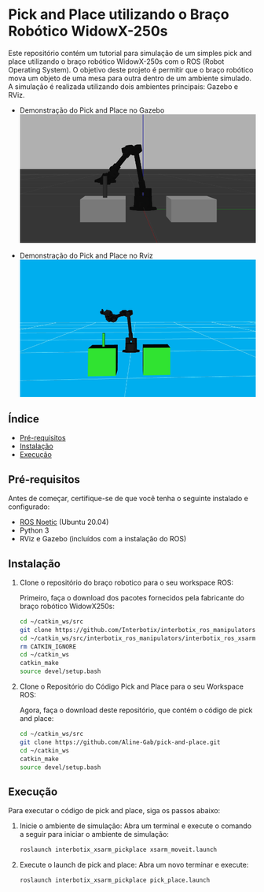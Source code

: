 # Pick and Place utilizando o Braço Robótico WidowX-250s

Este repositório contém um tutorial para simulação de um simples pick and place utilizando o braço robótico WidowX-250s com o ROS (Robot Operating System). O objetivo deste projeto é permitir que o braço robótico mova um objeto de uma mesa para outra dentro de um ambiente simulado. A simulação é realizada utilizando dois ambientes principais: Gazebo e RViz.

- Demonstração do Pick and Place no Gazebo
![Demonstração do Pick and Place](interbotix_xsarm_pickplace/images/pick.gif)

- Demonstração do Pick and Place no Rviz
![Demonstração do Pick and Place](interbotix_xsarm_pickplace/images/rviz.gif)

## Índice
- [Pré-requisitos](#pré-requisitos)
- [Instalação](#instalação)
- [Execução](#execução)


## Pré-requisitos

Antes de começar, certifique-se de que você tenha o seguinte instalado e configurado:

- [ROS Noetic](http://wiki.ros.org/noetic/Installation/Ubuntu) (Ubuntu 20.04)
- Python 3
- RViz e Gazebo (incluídos com a instalação do ROS)

## Instalação

1. Clone o repositório do braço robotico para o seu workspace ROS:

   Primeiro, faça o download dos pacotes fornecidos pela fabricante do braço robótico WidowX250s:
   ```bash
   cd ~/catkin_ws/src
   git clone https://github.com/Interbotix/interbotix_ros_manipulators.git
   cd ~/catkin_ws/src/interbotix_ros_manipulators/interbotix_ros_xsarms/
   rm CATKIN_IGNORE 
   cd ~/catkin_ws
   catkin_make
   source devel/setup.bash 
   
2. Clone o Repositório do Código Pick and Place para o seu Workspace ROS:

   Agora, faça o download deste repositório, que contém o código de pick and place:
   ```bash
   cd ~/catkin_ws/src
   git clone https://github.com/Aline-Gab/pick-and-place.git
   cd ~/catkin_ws
   catkin_make
   source devel/setup.bash

## Execução
Para executar o código de pick and place, siga os passos abaixo:

1. Inicie o ambiente de simulação:
   Abra um terminal e execute o comando a seguir para iniciar o ambiente de simulação:
   ```bash
   roslaunch interbotix_xsarm_pickplace xsarm_moveit.launch 

2. Execute o launch de pick and place:
   Abra um novo terminar e execute:
   ```bash
   roslaunch interbotix_xsarm_pickplace pick_place.launch 

     


